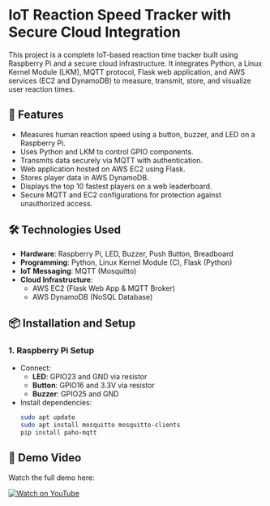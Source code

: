 # IoT Reaction Speed Tracker with Secure Cloud Integration

This project is a complete IoT-based reaction time tracker built using Raspberry Pi and a secure cloud infrastructure. It integrates Python, a Linux Kernel Module (LKM), MQTT protocol, Flask web application, and AWS services (EC2 and DynamoDB) to measure, transmit, store, and visualize user reaction times.

## 🚀 Features

- Measures human reaction speed using a button, buzzer, and LED on a Raspberry Pi.
- Uses Python and LKM to control GPIO components.
- Transmits data securely via MQTT with authentication.
- Web application hosted on AWS EC2 using Flask.
- Stores player data in AWS DynamoDB.
- Displays the top 10 fastest players on a web leaderboard.
- Secure MQTT and EC2 configurations for protection against unauthorized access.

## 🛠️ Technologies Used

- **Hardware**: Raspberry Pi, LED, Buzzer, Push Button, Breadboard
- **Programming**: Python, Linux Kernel Module (C), Flask (Python)
- **IoT Messaging**: MQTT (Mosquitto)
- **Cloud Infrastructure**:
  - AWS EC2 (Flask Web App & MQTT Broker)
  - AWS DynamoDB (NoSQL Database)

## 📦 Installation and Setup

### 1. Raspberry Pi Setup
- Connect:
  - **LED**: GPIO23 and GND via resistor
  - **Button**: GPIO16 and 3.3V via resistor
  - **Buzzer**: GPIO25 and GND
- Install dependencies:
  ```bash
  sudo apt update
  sudo apt install mosquitto mosquitto-clients
  pip install paho-mqtt

## 🎥 Demo Video

Watch the full demo here: 

[![Watch on YouTube](https://img.youtube.com/vi/DpEk_6M3_Rg/0.jpg)](https://www.youtube.com/watch?v=DpEk_6M3_Rg)

